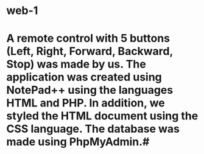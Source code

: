 # web-1
# A remote control with 5 buttons (Left, Right, Forward, Backward, Stop) was made by us. The application was created using NotePad++ using the languages HTML and PHP. In addition, we styled the HTML document using the CSS language. The database was made using PhpMyAdmin.#
